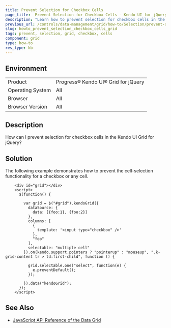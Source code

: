 ```yaml
---
title: Prevent Selection for Checkbox Cells
page_title:  Prevent Selection for Checkbox Cells - Kendo UI for jQuery Data Grid
description: "Learn how to prevent selection for checkbox cells in the Kendo UI Grid for jQuery. "
previous_url: /controls/data-management/grid/how-to/Selection/prevent-selection-for-checkbox-cell
slug: howto_prevent_selection_checkbox_cells_grid
tags: prevent, selection, grid, checkbox, cells
component: grid
type: how-to
res_type: kb
---
```


## Environment

<table>
 <tr>
  <td>Product</td>
  <td>Progress® Kendo UI® Grid for jQuery</td> 
 </tr>
 <tr>
  <td>Operating System</td>
  <td>All</td>
 </tr>
 <tr>
  <td>Browser</td>
  <td>All</td>
 </tr>
 <tr>
  <td>Browser Version</td>
  <td>All</td>
 </tr>
</table>

## Description

How can I prevent selection for checkbox cells in the Kendo UI Grid for jQuery?

## Solution

The following example demonstrates how to prevent the cell-selection functionality for a checkbox or any cell.

```dojo
    <div id="grid"></div>
    <script>
      $(function() {

        var grid = $("#grid").kendoGrid({
          dataSource: {
            data: [{foo:1}, {foo:2}]
          },
          columns: [
            {
              template: '<input type="checkbox" />'
            },
            "foo"
          ],
          selectable: "multiple cell"
        }).on(kendo.support.pointers ? "pointerup" : "mouseup", ".k-grid-content tr > td:first-child", function () {

          grid.selectable.one("select", function(e) {
            e.preventDefault();
          });

        }).data("kendoGrid");
      });
    </script>
```

## See Also

* [JavaScript API Reference of the Data Grid](/api/javascript/ui/grid)
